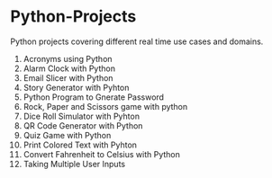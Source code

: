 # Python-Projects
Python projects covering different real time use cases and domains.
1. Acronyms using Python
2. Alarm Clock with Python
3. Email Slicer with Python
4. Story Generator with Pyhton
5. Python Program to Gnerate Password
6. Rock, Paper and Scissors game with python
7. Dice Roll Simulator with Pyhton
8. QR Code Generator with Python
9. Quiz Game with Python
10. Print Colored Text with Pyhton
11. Convert Fahrenheit to Celsius with Python
12. Taking Multiple User Inputs